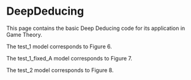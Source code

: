 # DeepDeducing
This page contains the basic Deep Deducing code for its application in Game Theory.

The test_1 model corresponds to Figure 6.

The test_1_fixed_A model corresponds to Figure 7.

The test_2 model corresponds to Figure 8.

